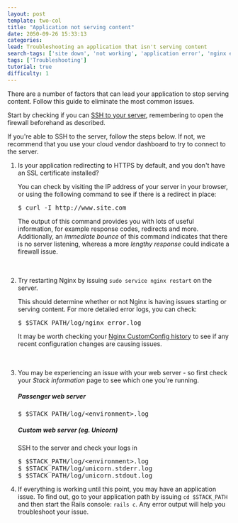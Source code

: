 ```yaml
---
layout: post
template: two-col
title: "Application not serving content"
date: 2050-09-26 15:33:13
categories: 
lead: Troubleshooting an application that isn't serving content
search-tags: ['site down', 'not working', 'application error', 'nginx error', 'site not working']
tags: ['Troubleshooting']
tutorial: true
difficulty: 1
---
```


There are a number of factors that can lead your application to stop serving content. Follow this guide to eliminate the most common issues.

Start by checking if you can [SSH to your server](http://help.cloud66.com/managing-your-stack/ssh-to-your-server), remembering to open the firewall beforehand as described.

If you're able to SSH to the server, follow the steps below. If not, we recommend that you use your cloud vendor dashboard to try to connect to the server.

<ol class="article-list">
<li>Is your application redirecting to HTTPS by default, and you don't have an SSL certificate installed?</li> 

<p>You can check by visiting the IP address of your server in your browser, or using the following command to see if there is a redirect in place:</p>

<pre class="prettyprint">
$ curl -I http://www.site.com
</pre>

<p>The output of this command provides you with lots of useful information, for example response codes, redirects and more. Additionally, an <i>immediate bounce</i> of this command indicates that there is no server listening, whereas a more <i>lengthy response</i> could indicate a firewall issue.</p>
<br/><br/>
<li>Try restarting Nginx by issuing <code>sudo service nginx restart</code> on the server.</li> 

<p>This should determine whether or not Nginx is having issues starting or serving content. For more detailed error logs, you can check:</p>

<pre class="prettyprint">
$ $STACK_PATH/log/nginx_error.log
</pre>

<p>It may be worth checking your <a href="http://help.cloud66.com/web-server/nginx">Nginx CustomConfig history</a> to see if any recent configuration changes are causing issues.</p>
<br/><br/>
<li>You may be experiencing an issue with your web server - so first check your <i>Stack information</i> page to see which one you're running.</li>

<h5>Passenger web server</h5>

<pre class="prettyprint">
$ $STACK_PATH/log/&#60;environment&#62;.log
</pre>

<h5>Custom web server (eg. Unicorn)</h5>
SSH to the server and check your logs in

<pre class="prettyprint">
$ $STACK_PATH/log/&#60;environment&#62;.log
$ $STACK_PATH/log/unicorn.stderr.log
$ $STACK_PATH/log/unicorn.stdout.log
</pre>

<li>If everything is working until this point, you may have an application issue. To find out, go to your application path by issuing <code>cd $STACK_PATH</code> and then start the Rails console: <code>rails c</code>. Any error output will help you troubleshoot your issue.</li></ol>